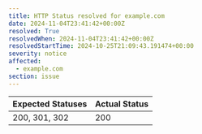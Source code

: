 ```yaml
---
title: HTTP Status resolved for example.com
date: 2024-11-04T23:41:42+00:00Z
resolved: True
resolvedWhen: 2024-11-04T23:41:42+00:00Z
resolvedStartTime: 2024-10-25T21:09:43.191474+00:00
severity: notice
affected:
  - example.com
section: issue
---
```


| Expected Statuses | Actual Status  |
|-------------------|----------------|
| 200, 301, 302 | 200 |
